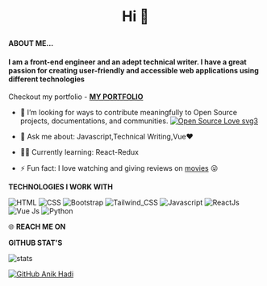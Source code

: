 # <p align='center'> Hi 👋 </p>

<!-- ---

![Brand](firstCover.jpg)

--- -->

**ABOUT ME...**
<p align='center'>
<h4> I am a front-end engineer and an adept technical writer. I have a great passion for creating user-friendly and accessible web applications using different technologies </h4> 

 Checkout my portfolio - **[MY PORTFOLIO](https://github.com/HadiAnik/)** 

- 👯 I’m looking for ways to contribute meaningfully to Open Source projects, documentations, and communities. [![Open Source Love svg3](https://badges.frapsoft.com/os/v3/open-source.svg?v=103)](https://github.com/ellerbrock/open-source-badges/)

- 💬 Ask me about: Javascript,Technical Writing,Vue❤️ 
-  👩‍💻 Currently learning: React-Redux
- ⚡ Fun fact: I love watching and giving reviews on [movies](................................) 😜

**TECHNOLOGIES I WORK WITH**

![HTML](https://img.shields.io/badge/html%20-%23E34F26.svg?&style=for-the-badge&logo=html5&logoColor=white)
![CSS](https://img.shields.io/badge/css%20-%231572B6.svg?&style=for-the-badge&logo=css3&logoColor=white)
![Bootstrap](https://img.shields.io/badge/-Bootstrap-blue?style=for-the-badge&logo=bootstrap)
![Tailwind_CSS](https://img.shields.io/badge/Tailwind_CSS-38B2AC?style=for-the-badge&logo=tailwind-css&logoColor=white)
![Javascript](https://img.shields.io/badge/-Javascript-ffb400?style=for-the-badge&logo=javascript&logoColor=ffff3f)
![ReactJs](https://img.shields.io/badge/-React-blue?style=for-the-badge&logo=react)
![Vue Js](https://img.shields.io/badge/Vue-41b883?style=for-the-badge&logo=vue.js&logoColor=white)
![Python](https://img.shields.io/badge/Python-blue?style=for-the-badge&logo=python&logoColor=blue)



 🌐 **REACH ME ON**

<!-- ---

- [![Linkedin:AbiolaFarounbi](https://img.shields.io/badge/-AbiolaFarounbi-blue?style=flat-square&logo=Linkedin&logoColor=white&link=https://www.linkedin.com/in/abiola-farounbi-94ba571a0/)](https://www.linkedin.com/in/abiola-farounbi-94ba571a0/)
- [![Twitter: abiolaesther_](https://img.shields.io/twitter/follow/abiolaesther_?style=social)](https://twitter.com/abiolaesther_)

--- -->

</p>


**GITHUB STAT'S**

![stats](https://github-readme-stats.vercel.app/api?username=AnikHadi&show_icons=true&theme=synthwave)

[![GitHub Anik Hadi](https://img.shields.io/github/followers/AnikHadi?label=follow&style=social)](https://github.com/AnikHadi) 

